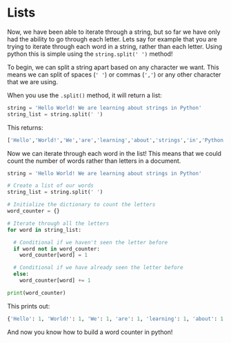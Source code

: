 # Lists

Now, we have been able to iterate through a string, but so far we have only had the ability to go through each letter.  Lets say for example that you are trying to iterate through each word in a string, rather than each letter.  Using python this is simple using the `string.split(' ')` method!

To begin, we can split a string apart based on any character we want.  This means we can split of spaces (`' '`) or commas (`','`) or any other character that we are using.

When you use the `.split()` method, it will return a list:

```Python
string = 'Hello World! We are learning about strings in Python'
string_list = string.split(' ')
```

This returns:
```python
['Hello','World!','We','are','learning','about','strings','in','Python']
```

Now we can iterate through each word in the list!  This means that we could count the number of words rather than letters in a document.


```python
string = 'Hello World! We are learning about strings in Python'

# Create a list of our words
string_list = string.split(' ')

# Initialize the dictionary to count the letters
word_counter = {}

# Iterate through all the letters
for word in string_list:

  # Conditional if we haven't seen the letter before
  if word not in word_counter:
    word_counter[word] = 1

  # Conditional if we have already seen the letter before
  else:
    word_counter[word] += 1

print(word_counter)
```

This prints out:
```python
{'Hello': 1, 'World!': 1, 'We': 1, 'are': 1, 'learning': 1, 'about': 1, 'strings': 1, 'in': 1, 'Python': 1}
```

And now you know how to build a word counter in python!
